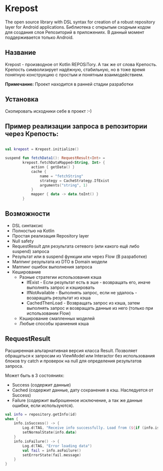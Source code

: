 # Krepost
The open source library with DSL syntax for creation of a robust repository layer for Android applications.
Библиотека с открытым сходным кодом для создания слоя Репозиторий в приложениях. В данный момент поддерживается только Android.

## Название
Krepost - производное от Kotlin REPOSiTory. А так же от слова Крепость.
Крепость символизирует надёжную, стабильную, но в тоже время понятную конструкцию с простым и понятным взаимодействием.

**Примечание:** Проект находится в ранней стадии разработки

## Установка

Скопировать исходники себе в проект :-)


## Пример реализации запроса в репозитории через Крепость:
```kotlin

val krepost = Krepost.initialize()

suspend fun fetchData1(): RequestResult<Int> =
        krepost.fetchDataMapped<String, Int> {
            action { getData() }
            cache {
                name = "fetchString"
                strategy = CacheStrategy.IfExist
                arguments("string", 1)
            }
            mapper { data -> data.toInt() }
        }
```

## Возможности
- DSL синтаксис
- Полностью на Kotlin
- Простая реализация Repository layer
- Null safety
- RequestResult для результата сетевого (или какого ещё либо suspend) запроса
- Результат или в suspend функции или через Flow (В разработке)
- Маппинг результата из DTO в Domain модели
- Маппинг ошибок выполнения запроса
- Кеширование
  - Разные стратегии использования кэша
    - IfExist - Если результат есть в эше - возвращать его, иначе выполнять запрос и кэшировать
    - IfNotAvailable - Выполнять запрос, если не удалось - возаращать результат из кэша
	- CachedThenLoad - Возвращать запрос из кэша, затем выполнять запрос и возвращать данные из него (только при использовании Flow)
  - Кэширование смапленных моделей
  - Любые способы храниения кэша
  
## RequestResult

Расширенная альтарнативная версия класса Result.
Позволяет обращаться к запросам из ViewModel или Interactor без использования блоков try catch и проверок на null для определения результатов запроса.

Может быть в 3 состояниях:
- Success (содержит данные)
- Cached (содержит данные, дату сохранения в кэш. Наследуется от Success)
- Failure (содержит выброшенное исключение, а так же данные ошибки, если используются).


```kotlin
val info = repository.getInfo(id)
when {
    info.isSuccess() -> {
		Log.d(TAG, "Receive info successfully. Load from (${if (info.isCached()) "cache" else "api"})")
        setNormalState(info.data)
    }
    info.isFailure() -> {
        Log.d(TAG, "Error loading data")
        val fail = info.asFailure()
        setErrorState(fail.message)
    }
}
```
